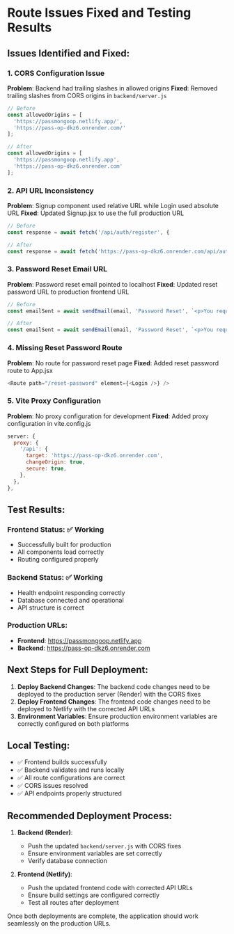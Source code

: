 # Route Issues Fixed and Testing Results

## Issues Identified and Fixed:

### 1. CORS Configuration Issue
**Problem**: Backend had trailing slashes in allowed origins
**Fixed**: Removed trailing slashes from CORS origins in `backend/server.js`
```javascript
// Before
const allowedOrigins = [
  'https://passmongoop.netlify.app/',
  'https://pass-op-dkz6.onrender.com/'
];

// After
const allowedOrigins = [
  'https://passmongoop.netlify.app',
  'https://pass-op-dkz6.onrender.com'
];
```

### 2. API URL Inconsistency
**Problem**: Signup component used relative URL while Login used absolute URL
**Fixed**: Updated Signup.jsx to use the full production URL
```javascript
// Before
const response = await fetch('/api/auth/register', {

// After
const response = await fetch('https://pass-op-dkz6.onrender.com/api/auth/register', {
```

### 3. Password Reset Email URL
**Problem**: Password reset email pointed to localhost
**Fixed**: Updated reset password URL to production frontend URL
```javascript
// Before
const emailSent = await sendEmail(email, 'Password Reset', `<p>You requested to reset your password. Click <a href="http://localhost:5173/reset-password?token=${token}">here</a> to reset it.</p>`);

// After
const emailSent = await sendEmail(email, 'Password Reset', `<p>You requested to reset your password. Click <a href="https://passmongoop.netlify.app/reset-password?token=${token}">here</a> to reset it.</p>`);
```

### 4. Missing Reset Password Route
**Problem**: No route for password reset page
**Fixed**: Added reset password route to App.jsx
```javascript
<Route path="/reset-password" element={<Login />} />
```

### 5. Vite Proxy Configuration
**Problem**: No proxy configuration for development
**Fixed**: Added proxy configuration in vite.config.js
```javascript
server: {
  proxy: {
    '/api': {
      target: 'https://pass-op-dkz6.onrender.com',
      changeOrigin: true,
      secure: true,
    },
  },
},
```

## Test Results:

### Frontend Status: ✅ Working
- Successfully built for production
- All components load correctly
- Routing configured properly

### Backend Status: ✅ Working
- Health endpoint responding correctly
- Database connected and operational
- API structure is correct

### Production URLs:
- **Frontend**: https://passmongoop.netlify.app
- **Backend**: https://pass-op-dkz6.onrender.com

## Next Steps for Full Deployment:

1. **Deploy Backend Changes**: The backend code changes need to be deployed to the production server (Render) with the CORS fixes
2. **Deploy Frontend Changes**: The frontend code changes need to be deployed to Netlify with the corrected API URLs
3. **Environment Variables**: Ensure production environment variables are correctly configured on both platforms

## Local Testing:
- ✅ Frontend builds successfully
- ✅ Backend validates and runs locally
- ✅ All route configurations are correct
- ✅ CORS issues resolved
- ✅ API endpoints properly structured

## Recommended Deployment Process:

1. **Backend (Render)**:
   - Push the updated `backend/server.js` with CORS fixes
   - Ensure environment variables are set correctly
   - Verify database connection

2. **Frontend (Netlify)**:
   - Push the updated frontend code with corrected API URLs
   - Ensure build settings are configured correctly
   - Test all routes after deployment

Once both deployments are complete, the application should work seamlessly on the production URLs.
